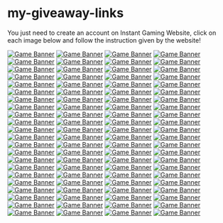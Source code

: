 # my-giveaway-links

You just need to create an account on Instant Gaming Website, click on each image below and follow the instruction given by the website!

[![Game Banner](https://camo.githubusercontent.com/1aaca96ee8867e4d83239bbf1e7bea68e91d80939fa2743d1d9c940568f3db15/68747470733a2f2f67616d696e672d63646e2e636f6d2f696d616765732f617661746172732f31323235343238372d313636303330363237322e6a7067)](https://www.instant-gaming.com/giveaway/BOBLENNON)
[![Game Banner](https://gaming-cdn.com/images/avatars/16899979-1646305428.jpg)](https://www.instant-gaming.com/pl/giveaway/LOSIU?igr=hwerka)
[![Game Banner](https://gaming-cdn.com/images/avatars/5518320-1717494512.jpg)](https://www.instant-gaming.com/giveaway/VARG?igr=hwerka)
[![Game Banner](https://gaming-cdn.com/images/avatars/2210688-1696599045.jpg)](https://www.instant-gaming.com/giveaway/NALFEINN)
[![Game Banner](https://gaming-cdn.com/images/avatars/452863-1561392211.jpg)](https://www.instant-gaming.com/giveaway/CODQG?igr=hwerka)
[![Game Banner](https://gaming-cdn.com/images/avatars/170629-1547987125.jpg)](https://www.instant-gaming.com/giveaway/GAMEMOVIELAND?igr=hwerka)
[![Game Banner](https://gaming-cdn.com/images/avatars/3009082-1540312665.jpg)](https://www.instant-gaming.com/giveaway/bugland)
[![Game Banner](https://gaming-cdn.com/images/avatars/173704-1571080323.jpg)](https://www.instant-gaming.com/giveaway/ICONOBLAST)
[![Game Banner](https://gaming-cdn.com/images/avatars/1716955-1681777192.jpg)](https://www.instant-gaming.com/giveaway/SUPREMELEADER)
[![Game Banner](https://gaming-cdn.com/images/avatars/2700115-1699892940.jpg)](https://www.instant-gaming.com/giveaway/INSTANTGAMING)
[![Game Banner](https://gaming-cdn.com/images/avatars/8099122-1564755224.jpg)](https://www.instant-gaming.com/giveaway/skyyart)
[![Game Banner](https://gaming-cdn.com/images/avatars/4684425-1617274240.jpg)](https://www.instant-gaming.com/giveaway/ALKOR)
[![Game Banner](https://gaming-cdn.com/images/avatars/765860-1527847205.jpg)](https://www.instant-gaming.com/giveaway/ROBERT)
[![Game Banner](https://gaming-cdn.com/images/avatars/3297504-1554723487.jpg)](https://www.instant-gaming.com/giveaway/GAMEWAVE)
[![Game Banner](https://gaming-cdn.com/images/avatars/162664-1527173086.jpg)](https://www.instant-gaming.com/giveaway/RATSUPER)
[![Game Banner](https://gaming-cdn.com/images/avatars/17791717-1684537536.jpg)](https://www.instant-gaming.com/giveaway/YANKA)
[![Game Banner](https://gaming-cdn.com/images/avatars/15530490-1634564097.jpg)](https://www.instant-gaming.com/giveaway/STREAMRUNNERS)
[![Game Banner](https://gaming-cdn.com/images/avatars/911134-1650630244.jpg)](https://www.instant-gaming.com/giveaway/MeetTheMyth)
[![Game Banner](https://gaming-cdn.com/images/avatars/23232106-1706706355.jpg)](https://www.instant-gaming.com/giveaway/PHENRIR)
[![Game Banner](https://gaming-cdn.com/images/avatars/15499812-1646775114.jpg)](https://www.instant-gaming.com/giveaway/GMODFR)
[![Game Banner](https://gaming-cdn.com/images/avatars/825485-1683532505.jpg)](https://www.instant-gaming.com/giveaway/INSTANTGAMINGES)
[![Game Banner](https://gaming-cdn.com/images/avatars/2550652-1614044439.jpg)](https://www.instant-gaming.com/giveaway/ACRE)
[![Game Banner](https://gaming-cdn.com/images/avatars/2072378-1700332557.jpg)](https://www.instant-gaming.com/giveaway/BILLYCHEROKEE)
[![Game Banner](https://gaming-cdn.com/images/avatars/2437583-1659723926.jpg)](https://www.instant-gaming.com/giveaway/LYNX)
[![Game Banner](https://gaming-cdn.com/images/avatars/13745456-1614222765.jpg)](https://www.instant-gaming.com/giveaway/ZONALEROS)
[![Game Banner](https://gaming-cdn.com/images/avatars/262337-1647999658.jpg)](https://www.instant-gaming.com/giveaway/GUIGUI)
[![Game Banner](https://gaming-cdn.com/images/avatars/5324059-1634130045.jpg)](https://www.instant-gaming.com/giveaway/PORAID)
[![Game Banner](https://gaming-cdn.com/images/avatars/7276237-1585753188.jpg)](https://www.instant-gaming.com/giveaway/TOMBIE)
[![Game Banner](https://gaming-cdn.com/images/avatars/16693760-1689603180.jpg)](https://www.instant-gaming.com/giveaway/INSTANTGAMINGPT)
[![Game Banner](https://gaming-cdn.com/images/avatars/6107700-1630593332.jpg)](https://www.instant-gaming.com/giveaway/muusoo)
[![Game Banner](https://gaming-cdn.com/images/avatars/767265-1595434670.jpg)](https://www.instant-gaming.com/giveaway/xariel)
[![Game Banner](https://gaming-cdn.com/images/avatars/8857101-1582127081.jpg)](https://www.instant-gaming.com/giveaway/POKEMONMILLENNIUM)
[![Game Banner](https://gaming-cdn.com/images/avatars/5219782-1581748271.jpg)](https://www.instant-gaming.com/giveaway/AQUIYAHORA)
[![Game Banner](https://gaming-cdn.com/images/avatars/8850456-1573572198.jpg)](https://www.instant-gaming.com/giveaway/PIVI)
[![Game Banner](https://gaming-cdn.com/images/avatars/3502745-1617900174.jpg)](https://www.instant-gaming.com/giveaway/Seals311)
[![Game Banner](https://gaming-cdn.com/images/avatars/881499-1523615431.jpg)](https://www.instant-gaming.com/giveaway/vicio)
[![Game Banner](https://gaming-cdn.com/images/avatars/7534356-1687868492.jpg)](https://www.instant-gaming.com/giveaway/INSTANTGAMINGITALIA)
[![Game Banner](https://gaming-cdn.com/images/avatars/5022391-1620639580.jpg)](https://www.instant-gaming.com/giveaway/INFOPOINT-ITALIA)
[![Game Banner](https://gaming-cdn.com/images/avatars/9351061-1578514985.jpg)](https://www.instant-gaming.com/giveaway/ELOTRIX)
[![Game Banner](https://gaming-cdn.com/images/avatars/560668-1500305390.jpg)](https://www.instant-gaming.com/giveaway/NYKK3)
[![Game Banner](https://gaming-cdn.com/images/avatars/1115181-1694833323.jpg)](https://www.instant-gaming.com/giveaway/PLAYERINSIDE)
[![Game Banner](https://gaming-cdn.com/images/avatars/539151-1690300630.jpg)](https://www.instant-gaming.com/giveaway/ILGATTOSULTUBO)
[![Game Banner](https://gaming-cdn.com/images/avatars/9461224-1581008870.jpg)](https://www.instant-gaming.com/giveaway/FRANCESCOPARDINI)
[![Game Banner](https://gaming-cdn.com/images/avatars/10646155-1725268419.jpg)](https://www.instant-gaming.com/giveaway/tahva)
[![Game Banner](https://gaming-cdn.com/images/avatars/3773947-1698238052.jpg)](https://www.instant-gaming.com/giveaway/GCA)
[![Game Banner](https://gaming-cdn.com/images/avatars/21241269-1689851267.jpg)](https://www.instant-gaming.com/giveaway/officialinvictus)
[![Game Banner](https://gaming-cdn.com/images/avatars/21867230-1698315461.jpg)](https://www.instant-gaming.com/giveaway/biffa)
[![Game Banner](https://gaming-cdn.com/images/avatars/17310536-1649317648.jpg)](https://www.instant-gaming.com/giveaway/K0MPA)
[![Game Banner](https://gaming-cdn.com/images/avatars/5170510-1683532414.jpg)](https://www.instant-gaming.com/giveaway/instantgamingde)
[![Game Banner](https://gaming-cdn.com/images/avatars/6294915-1637162339.jpg)](https://www.instant-gaming.com/giveaway/STELIUS)
[![Game Banner](https://gaming-cdn.com/images/avatars/1994535-1695849965.jpg)](https://www.instant-gaming.com/giveaway/CSGOFR)
[![Game Banner](https://gaming-cdn.com/images/avatars/859995-1693223960.jpg)](https://www.instant-gaming.com/giveaway/EXOMADARA)
[![Game Banner](https://gaming-cdn.com/images/avatars/1599623-1603853393.jpg)](https://www.instant-gaming.com/giveaway/KWOREY)
[![Game Banner](https://gaming-cdn.com/images/avatars/11519077-1621966067.jpg)](https://www.instant-gaming.com/giveaway/PHOTORACERTV)
[![Game Banner](https://gaming-cdn.com/images/avatars/19166590-1670176579.jpg)](https://www.instant-gaming.com/giveaway/ARLAN360)
[![Game Banner](https://gaming-cdn.com/images/avatars/23820479-1712567596.jpg)](https://www.instant-gaming.com/giveaway/frankieslair)
[![Game Banner](https://gaming-cdn.com/images/avatars/20860359-1685554038.jpg)](https://www.instant-gaming.com/giveaway/mitasims)
[![Game Banner](https://gaming-cdn.com/images/avatars/23507458-1709662317.jpg)](https://www.instant-gaming.com/giveaway/snedgie)
[![Game Banner](https://gaming-cdn.com/images/avatars/21219993-1708954439.jpg)](https://www.instant-gaming.com/giveaway/INSTANTGAMINGPL)
[![Game Banner](https://gaming-cdn.com/images/avatars/17123566-1647950384.jpg)](https://www.instant-gaming.com/giveaway/THETJI)
[![Game Banner](https://gaming-cdn.com/images/avatars/7761723-1615476784.jpg)](https://www.instant-gaming.com/giveaway/deladysigner)
[![Game Banner](https://gaming-cdn.com/images/avatars/8991415-1574995082.jpg)](https://www.instant-gaming.com/giveaway/KURU)
[![Game Banner](https://gaming-cdn.com/images/avatars/12543134-1662069422.jpg)](https://www.instant-gaming.com/giveaway/SOLOUMIDO)
[![Game Banner](https://gaming-cdn.com/images/avatars/4011018-1561985872.jpg)](https://www.instant-gaming.com/giveaway/GIORNOGAMING)
[![Game Banner](https://gaming-cdn.com/images/avatars/9983452-1617873810.jpg)](https://www.instant-gaming.com/giveaway/CYBERLUK)
[![Game Banner](https://gaming-cdn.com/images/avatars/32491-1612461730.jpg)](https://www.instant-gaming.com/giveaway/j0nathan)
[![Game Banner](https://gaming-cdn.com/images/avatars/24150014-1715595420.jpg)](https://www.instant-gaming.com/giveaway/poro)
[![Game Banner](https://gaming-cdn.com/images/avatars/2544880-1691670477.jpg)](https://www.instant-gaming.com/giveaway/STRADI)
[![Game Banner](https://gaming-cdn.com/images/avatars/21036547-1687441412.jpg)](https://www.instant-gaming.com/giveaway/playluque)
[![Game Banner](https://gaming-cdn.com/images/avatars/16472848-1693834365.jpg)](https://www.instant-gaming.com/giveaway/kiszak)
[![Game Banner](https://gaming-cdn.com/images/avatars/9828884-1649672897.jpg)](https://www.instant-gaming.com/giveaway/IMPAKT)
[![Game Banner](https://gaming-cdn.com/images/avatars/16704111-1726140029.jpg)](https://www.instant-gaming.com/giveaway/MERTA)
[![Game Banner](https://gaming-cdn.com/images/avatars/16373643-1644843063.jpg)](https://www.instant-gaming.com/giveaway/DRWAL)
[![Game Banner](https://gaming-cdn.com/images/avatars/367168-1463061235.jpg)](https://www.instant-gaming.com/giveaway/CABRAVOLADORA)
[![Game Banner](https://gaming-cdn.com/images/avatars/3694635-1636126807.jpg)](https://www.instant-gaming.com/giveaway/topgames)
[![Game Banner](https://gaming-cdn.com/images/avatars/7276336-1553876546.jpg)](https://www.instant-gaming.com/giveaway/HEIKKI360)
[![Game Banner](https://gaming-cdn.com/images/avatars/1897045-1617093992.jpg)](https://www.instant-gaming.com/giveaway/DESASTRESHOW)
[![Game Banner](https://gaming-cdn.com/images/avatars/16861995-1676462477.jpg)](https://www.instant-gaming.com/giveaway/JOFRIK99)
[![Game Banner](https://gaming-cdn.com/images/avatars/7994803-1650052388.jpg)](https://www.instant-gaming.com/giveaway/kemist)
[![Game Banner](https://gaming-cdn.com/images/avatars/17307721-1649242244.jpg)](https://www.instant-gaming.com/giveaway/MFGAMING)
[![Game Banner](https://gaming-cdn.com/images/avatars/2871044-1706278970.jpg)](https://www.instant-gaming.com/giveaway/drunge)
[![Game Banner](https://gaming-cdn.com/images/avatars/3123668-1636629261.jpg)](https://www.instant-gaming.com/giveaway/NU89)
[![Game Banner](https://gaming-cdn.com/images/avatars/811973-1557938063.jpg)](https://www.instant-gaming.com/giveaway/ITERMOSIFONI)
[![Game Banner](https://gaming-cdn.com/images/avatars/15398397-1632480753.jpg)](https://www.instant-gaming.com/giveaway/CORYPHEUS)
[![Game Banner](https://gaming-cdn.com/images/avatars/942998-1720514395.jpg)](https://www.instant-gaming.com/giveaway/Zazza23)
[![Game Banner](https://gaming-cdn.com/images/avatars/14294886-1712926805.jpg)](https://www.instant-gaming.com/giveaway/blackpommes)
[![Game Banner](https://gaming-cdn.com/images/avatars/24567717-1719927759.jpg)](https://www.instant-gaming.com/giveaway/quantoquevaicustar)
[![Game Banner](https://gaming-cdn.com/images/avatars/25089307-1725023867.jpg)](https://www.instant-gaming.com/giveaway/eusouocap)






